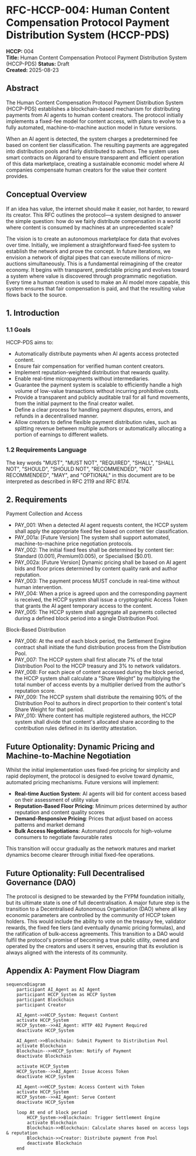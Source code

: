 # RFC-HCCP-004: Human Content Compensation Protocol Payment Distribution System (HCCP-PDS)

**HCCP:** 004  
**Title:** Human Content Compensation Protocol Payment Distribution System (HCCP-PDS) 
**Status:** Draft  
**Created:** 2025-08-23  

## Abstract

The Human Content Compensation Protocol Payment Distribution System (HCCP-PDS) establishes a blockchain-based mechanism for distributing payments from AI agents to human content creators. The protocol initially implements a fixed-fee model for content access, with plans to evolve to a fully automated, machine-to-machine auction model in future versions. 

When an AI agent is detected, the system charges a predetermined fee based on content tier classification. The resulting payments are aggregated into distribution pools and fairly distributed to authors. The system uses smart contracts on Algorand to ensure transparent and efficient operation of this data marketplace, creating a sustainable economic model where AI companies compensate human creators for the value their content provides.

## Conceptual Overview

If an idea has value, the internet should make it easier, not harder, to reward its creator. This RFC outlines the protocol—a system designed to answer the simple question: how do we fairly distribute compensation in a world where content is consumed by machines at an unprecedented scale?

The vision is to create an autonomous marketplace for data that evolves over time. Initially, we implement a straightforward fixed-fee system to establish the network and prove the concept. In future iterations, we envision a network of digital pipes that can execute millions of micro-auctions simultaneously. This is a fundamental reimagining of the creator economy. It begins with transparent, predictable pricing and evolves toward a system where value is discovered through programmatic negotiation. Every time a human creation is used to make an AI model more capable, this system ensures that fair compensation is paid, and that the resulting value flows back to the source.

## 1. Introduction

### 1.1 Goals

HCCP-PDS aims to:
- Automatically distribute payments when AI agents access protected content.
- Ensure fair compensation for verified human content creators.
- Implement reputation-weighted distribution that rewards quality.
- Enable real-time micropayments without intermediaries.
- Guarantee the payment system is scalable to efficiently handle a high volume of low-value transactions without incurring prohibitive costs.
- Provide a transparent and publicly auditable trail for all fund movements, from the initial payment to the final creator wallet.
- Define a clear process for handling payment disputes, errors, and refunds in a decentralised manner.
- Allow creators to define flexible payment distribution rules, such as splitting revenue between multiple authors or automatically allocating a portion of earnings to different wallets.

### 1.2 Requirements Language

The key words "MUST", "MUST NOT", "REQUIRED", "SHALL", "SHALL NOT", "SHOULD", "SHOULD NOT", "RECOMMENDED", "NOT RECOMMENDED", "MAY", and "OPTIONAL" in this document are to be interpreted as described in RFC 2119 and RFC 8174.

## 2. Requirements

 Payment Collection and Access
* PAY_001: When a detected AI agent requests content, the HCCP system shall apply the appropriate fixed fee based on content tier classification.
* PAY_001a: [Future Version] The system shall support automated, machine-to-machine price negotiation protocols.
* PAY_002: The initial fixed fees shall be determined by content tier: Standard ($0.001), Premium ($0.005), or Specialised ($0.01).
* PAY_002a: [Future Version] Dynamic pricing shall be based on AI agent bids and floor prices determined by content quality rank and author reputation.
* PAY_003: The payment process MUST conclude in real-time without human intervention.
* PAY_004: When a price is agreed upon and the corresponding payment is received, the HCCP system shall issue a cryptographic Access Token that grants the AI agent temporary access to the content.
* PAY_005: The HCCP system shall aggregate all payments collected during a defined block period into a single Distribution Pool.

Block-Based Distribution
* PAY_006: At the end of each block period, the Settlement Engine contract shall initiate the fund distribution process from the Distribution Pool.
* PAY_007: The HCCP system shall first allocate 7% of the total Distribution Pool to the HCCP treasury and 3% to network validators.
* PAY_008: For each piece of content accessed during the block period, the HCCP system shall calculate a "Share Weight" by multiplying the total number of access events by a multiplier derived from the author's reputation score.
* PAY_009: The HCCP system shall distribute the remaining 90% of the Distribution Pool to authors in direct proportion to their content's total Share Weight for that period.
* PAY_010: Where content has multiple registered authors, the HCCP system shall divide that content's allocated share according to the contribution rules defined in its identity attestation.



## Future Optionality: Dynamic Pricing and Machine-to-Machine Negotiation

Whilst the initial implementation uses fixed-fee pricing for simplicity and rapid deployment, the protocol is designed to evolve toward dynamic, automated pricing mechanisms. Future versions will implement:

- **Real-time Auction System**: AI agents will bid for content access based on their assessment of utility value
- **Reputation-Based Floor Pricing**: Minimum prices determined by author reputation and content quality scores
- **Demand-Responsive Pricing**: Prices that adjust based on access patterns and market demand
- **Bulk Access Negotiations**: Automated protocols for high-volume consumers to negotiate favourable rates

This transition will occur gradually as the network matures and market dynamics become clearer through initial fixed-fee operations.

## Future Optionality: Full Decentralised Governance (DAO)

The protocol is designed to be stewarded by the FYPM foundation initially, but its ultimate state is one of full decentralisation. A major future step is the transition to a Decentralised Autonomous Organisation (DAO) where all key economic parameters are controlled by the community of HCCP token holders. This would include the ability to vote on the treasury fee, validator rewards, the fixed fee tiers (and eventually dynamic pricing formulas), and the ratification of bulk-access agreements. This transition to a DAO would fulfil the protocol's promise of becoming a true public utility, owned and operated by the creators and users it serves, ensuring that its evolution is always aligned with the interests of its community.



## Appendix A: Payment Flow Diagram

```mermaid
sequenceDiagram
    participant AI_Agent as AI Agent
    participant HCCP_System as HCCP System
    participant Blockchain
    participant Creator

    AI_Agent->>HCCP_System: Request Content
    activate HCCP_System
    HCCP_System-->>AI_Agent: HTTP 402 Payment Required
    deactivate HCCP_System

    AI_Agent->>Blockchain: Submit Payment to Distribution Pool
    activate Blockchain
    Blockchain-->>HCCP_System: Notify of Payment
    deactivate Blockchain

    activate HCCP_System
    HCCP_System-->>AI_Agent: Issue Access Token
    deactivate HCCP_System

    AI_Agent->>HCCP_System: Access Content with Token
    activate HCCP_System
    HCCP_System-->>AI_Agent: Serve Content
    deactivate HCCP_System

    loop At end of block period
        HCCP_System->>Blockchain: Trigger Settlement Engine
        activate Blockchain
        Blockchain->>Blockchain: Calculate shares based on access logs & reputation
        Blockchain->>Creator: Distribute payment from Pool
        deactivate Blockchain
    end
```